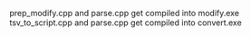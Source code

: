 prep_modify.cpp and parse.cpp get compiled into modify.exe
tsv_to_script.cpp and parse.cpp get compiled into convert.exe